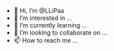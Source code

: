 - 👋 Hi, I’m @LLiPaa
- 👀 I’m interested in ...
- 🌱 I’m currently learning ...
- 💞️ I’m looking to collaborate on ...
- 📫 How to reach me ...

<!---
LLiPaa/LLiPaa is a ✨ special ✨ repository because its `README.md` (this file) appears on your GitHub profile.
You can click the Preview link to take a look at your changes.
--->

